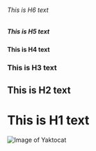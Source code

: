 ###### This is H6 text
##### This is H5 text
#### This is H4 text
### This is H3 text
## This is H2 text
# This is H1 text

![Image of Yaktocat](https://octodex.github.com/images/yaktocat.png)
